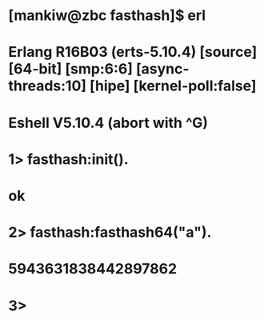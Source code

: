 # [mankiw@zbc fasthash]$ erl
# Erlang R16B03 (erts-5.10.4) [source] [64-bit] [smp:6:6] [async-threads:10] [hipe] [kernel-poll:false]

# Eshell V5.10.4  (abort with ^G)
# 1> fasthash:init().
# ok
# 2> fasthash:fasthash64("a").
# 5943631838442897862
# 3> 
